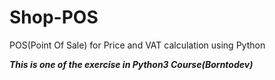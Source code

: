 # Shop-POS

POS(Point Of Sale) for Price and VAT calculation using Python

***This is one of the exercise in Python3 Course(Borntodev)***  
